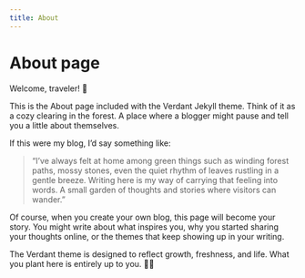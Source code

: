 ```yaml
---
title: About
---
```


# About page

Welcome, traveler! 🌱

This is the About page included with the Verdant Jekyll theme. Think of it as a cozy clearing in the forest. A place where a blogger might pause and tell you a little about themselves.

If this were my blog, I’d say something like:

> “I’ve always felt at home among green things such as winding forest paths, mossy stones, even the quiet rhythm of leaves rustling in a gentle breeze. Writing here is my way of carrying that feeling into words. A small garden of thoughts and stories where visitors can wander.”

Of course, when you create your own blog, this page will become your story. You might write about what inspires you, why you started sharing your thoughts online, or the themes that keep showing up in your writing.

The Verdant theme is designed to reflect growth, freshness, and life. What you plant here is entirely up to you. 🌿✨